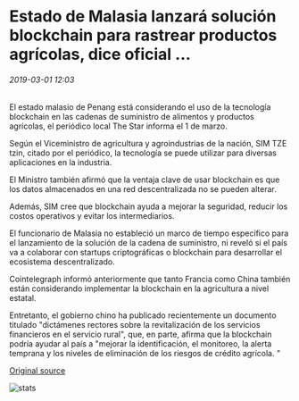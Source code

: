 # Estado de Malasia lanzará solución blockchain para rastrear productos agrícolas, dice oficial ...

###### 2019-03-01 12:03

El estado malasio de Penang está considerando el uso de la tecnología blockchain en las cadenas de suministro de alimentos y productos agrícolas, el periódico local The Star informa el 1 de marzo.

Según el Viceministro de agricultura y agroindustrias de la nación, SIM TZE tzin, citado por el periódico, la tecnología se puede utilizar para diversas aplicaciones en la industria.

El Ministro también afirmó que la ventaja clave de usar blockchain es que los datos almacenados en una red descentralizada no se pueden alterar.

Además, SIM cree que blockchain ayuda a mejorar la seguridad, reducir los costos operativos y evitar los intermediarios.

El funcionario de Malasia no estableció un marco de tiempo específico para el lanzamiento de la solución de la cadena de suministro, ni reveló si el país va a colaborar con startups criptográficas o blockchain para desarrollar el ecosistema descentralizado.

Cointelegraph informó anteriormente que tanto Francia como China también están considerando implementar la blockchain en la agricultura a nivel estatal.

Entretanto, el gobierno chino ha publicado recientemente un documento titulado "dictámenes rectores sobre la revitalización de los servicios financieros en el servicio rural", que, en parte, afirma que la blockchain podría ayudar al país a "mejorar la identificación, el monitoreo, la alerta temprana y los niveles de eliminación de los riesgos de crédito agrícola. "

[Original source](https://cointelegraph.com/news/malaysian-state-to-launch-blockchain-solution-to-track-agricultural-products-says-official)

![stats](https://c.statcounter.com/11760860/0/a89fa40b/1/ "stats")